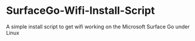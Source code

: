 # SurfaceGo-Wifi-Install-Script
A simple install script to get wifi working on the Microsoft Surface Go under Linux

